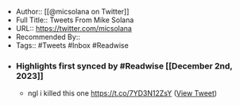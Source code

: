 - Author:: [[@micsolana on Twitter]]
- Full Title:: Tweets From Mike Solana
- URL:: https://twitter.com/micsolana
- Recommended By::
- Tags:: #Tweets #Inbox #Readwise
- ### Highlights first synced by #Readwise [[December 2nd, 2023]]
    - ngl i killed this one https://t.co/7YD3N12ZsY ([View Tweet](https://twitter.com/micsolana/status/1602854983330074624))
